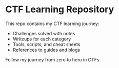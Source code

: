 # CTF Learning Repository

This repo contains my CTF learning journey:
- Challenges solved with notes
- Writeups for each category
- Tools, scripts, and cheat sheets
- References to guides and blogs

Follow my journey from zero to hero in CTFs.
